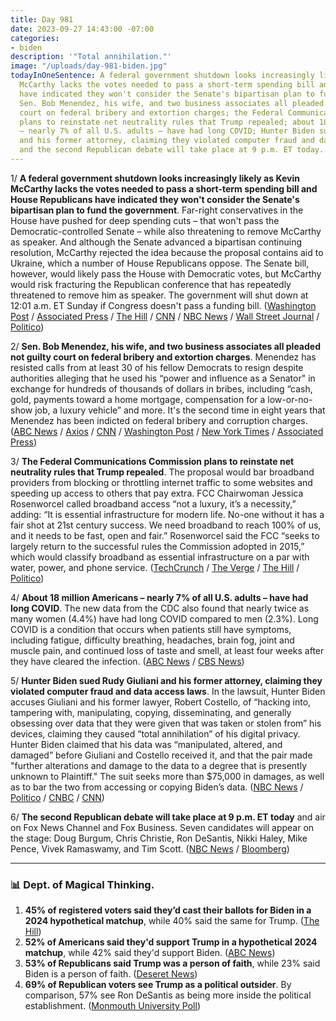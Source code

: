 ```yaml
---
title: Day 981
date: 2023-09-27 14:43:00 -07:00
categories:
- biden
description: '"Total annihilation."'
image: "/uploads/day-981-biden.jpg"
todayInOneSentence: A federal government shutdown looks increasingly likely as Kevin
  McCarthy lacks the votes needed to pass a short-term spending bill and House Republicans
  have indicated they won't consider the Senate's bipartisan plan to fund the government;
  Sen. Bob Menendez, his wife, and two business associates all pleaded not guilty
  court on federal bribery and extortion charges; the Federal Communications Commission
  plans to reinstate net neutrality rules that Trump repealed; about 18 million Americans
  – nearly 7% of all U.S. adults – have had long COVID; Hunter Biden sued Rudy Giuliani
  and his former attorney, claiming they violated computer fraud and data access laws;
  and the second Republican debate will take place at 9 p.m. ET today.
---
```


1/ **A federal government shutdown looks increasingly likely as Kevin McCarthy lacks the votes needed to pass a short-term spending bill and House Republicans have indicated they won't consider the Senate's bipartisan plan to fund the government**. Far-right conservatives in the House have pushed for deep spending cuts – that won't pass the Democratic-controlled Senate – while also threatening to remove McCarthy as speaker. And although the Senate advanced a bipartisan continuing resolution, McCarthy rejected the idea because the proposal contains aid to Ukraine, which a number of House Republicans oppose. The Senate bill, however, would likely pass the House with Democratic votes, but McCarthy would risk fracturing the Republican conference that has repeatedly threatened to remove him as speaker. The government will shut down at 12:01 a.m. ET Sunday if Congress doesn't pass a funding bill. ([Washington Post](https://www.washingtonpost.com/business/2023/09/27/government-shutdown-house-rejects-senate-spending-bill/) / [Associated Press](https://apnews.com/article/government-shutdown-mccarthy-biden-trump-18ef8a03363d31742c5b4c5ecb23506f) / [The Hill](https://thehill.com/homenews/house/4225849-mccarthy-told-conference-he-wont-allow-vote-on-senate-stopgap-gop-lawmakers/) / [CNN](https://www.cnn.com/2023/09/27/politics/government-shutdown-negotiations-latest/) / [NBC News](https://www.nbcnews.com/politics/congress/live-blog/government-shutdown-begin-sunday-live-updates-rcna105685) / [Wall Street Journal](https://www.wsj.com/politics/policy/standoff-in-congress-brings-government-to-brink-of-shutdown-97d1ddcd) / [Politico](https://www.politico.com/live-updates/2023/09/27/congress/mccarthys-spending-strategy-falls-flat-00118384))

2/ **Sen. Bob Menendez, his wife, and two business associates all pleaded not guilty court on federal bribery and extortion charges**. Menendez has resisted calls from at least 30 of his fellow Democrats to resign despite authorities alleging that he used his “power and influence as a Senator" in exchange for hundreds of thousands of dollars in bribes, including “cash, gold, payments toward a home mortgage, compensation for a low-or-no-show job, a luxury vehicle” and more. It's the second time in eight years that Menendez has been indicted on federal bribery and corruption charges. ([ABC News](https://abcnews.go.com/US/sen-bob-menendez-due-federal-court-arraigned-bribery/story?id=103522318) / [Axios](https://www.axios.com/2023/09/27/bob-menendez-not-guilty-bribery-charges) / [CNN](https://www.cnn.com/2023/09/27/politics/chuck-schumer-bob-menendez-reaction/index.html) / [Washington Post](https://www.washingtonpost.com/national-security/2023/09/27/bob-menendez-bribery-arraignment-new-york-court/) / [New York Times](https://www.nytimes.com/2023/09/27/nyregion/menendez-arraignments-bribery-charges.html) / [Associated Press](https://apnews.com/article/bob-menendez-gold-bars-bribery-arraignment-49599ba95fbf19ed5169055e24817fea))

3/ **The Federal Communications Commission plans to reinstate net neutrality rules that Trump repealed**. The proposal would bar broadband providers from blocking or throttling internet traffic to some websites and speeding up access to others that pay extra. FCC Chairwoman Jessica Rosenworcel called broadband access “not a luxury, it’s a necessity,” adding: “It is essential infrastructure for modern life. No-one without it has a fair shot at 21st century success. We need broadband to reach 100% of us, and it needs to be fast, open and fair.” Rosenworcel said the FCC “seeks to largely return to the successful rules the Commission adopted in 2015,” which would classify broadband as essential infrastructure on a par with water, power, and phone service. ([TechCrunch](https://techcrunch.com/2023/09/26/fcc-announces-plans-to-reinstate-net-neutrality/) / [The Verge](https://www.theverge.com/2023/9/26/23890527/fcc-net-neutrality-rules-law-usa-internet-access) / [The Hill](https://thehill.com/policy/technology/4224200-fcc-chair-proposes-reinstating-obama-era-net-neutrality-rules/) / [Politico](https://www.politico.com/news/2023/09/26/democrats-net-neutrality-fcc-telecoms-00118259))

4/ **About 18 million Americans – nearly 7% of all U.S. adults – have had long COVID**. The new data from the CDC also found that nearly twice as many women (4.4%) have had long COVID compared to men (2.3%). Long COVID is a condition that occurs when patients still have symptoms, including fatigue, difficulty breathing, headaches, brain fog, joint and muscle pain, and continued loss of taste and smell, at least four weeks after they have cleared the infection. ([ABC News](https://abcnews.go.com/Health/18-million-us-adults-long-covid-cdc/story?id=103464362) / [CBS News](https://www.cbsnews.com/news/long-covid-americans-new-cdc-survey-data/))

5/ **Hunter Biden sued Rudy Giuliani and his former attorney, claiming they violated computer fraud and data access laws**. In the lawsuit, Hunter Biden accuses Giuliani and his former lawyer, Robert Costello, of “hacking into, tampering with, manipulating, copying, disseminating, and generally obsessing over data that they were given that was taken or stolen from” his devices, claiming they caused “total annihilation” of his digital privacy. Hunter Biden claimed that his data was “manipulated, altered, and damaged” before Giuliani and Costello received it, and that the pair made "further alterations and damage to the data to a degree that is presently unknown to Plaintiff." The suit seeks more than $75,000 in damages, as well as to bar the two from accessing or copying Biden’s data. ([NBC News](https://www.nbcnews.com/politics/politics-news/hunter-biden-sues-rudy-giuliani-alleging-violations-computer-fraud-dat-rcna117394) / [Politico](https://www.politico.com/news/2023/09/26/hunter-biden-rudy-giuliani-lawsuit-laptop-00118112) / [CNBC](https://www.cnbc.com/2023/09/26/hunter-biden-sues-rudy-giuliani-over-infamous-laptop.html) / [CNN](https://www.cnn.com/2023/09/26/politics/hunter-biden-rudy-giuliani-lawsuit/index.html))

6/ **The second Republican debate will take place at 9 p.m. ET today** and air on Fox News Channel and Fox Business. Seven candidates will appear on the stage: Doug Burgum, Chris Christie, Ron DeSantis, Nikki Haley, Mike Pence, Vivek Ramaswamy, and Tim Scott. ([NBC News](https://www.nbcnews.com/politics/2024-election/live-blog/republican-debate-live-updates-rcna105684) / [Bloomberg](https://www.bloomberg.com/news/articles/2023-09-27/2nd-republican-debate-key-things-to-watch-7-candidates-no-trump?srnd=politics-vp&sref=MIBMEEoj))

---

### 📊 Dept. of Magical Thinking.  

1. **45% of registered voters said they’d cast their ballots for Biden in a 2024 hypothetical matchup**, while 40% said the same for Trump. ([The Hill](https://thehill.com/homenews/campaign/4225778-biden-tops-trump-by-5-points-in-new-survey/))
2. **52% of Americans said they'd support Trump in a hypothetical 2024 matchup**, while 42% said they'd support Biden. ([ABC News](https://abcnews.go.com/Politics/troubles-biden-age-reelection-campaign-poll/story?id=103436611))
2. **53% of Republicans said Trump was a person of faith**, while 23% said Biden is a person of faith. ([Deseret News](https://www.deseret.com/2023/9/26/23891360/trump-biden-man-of-faith-religious-mitt-romney-vivek-ramaswamy))
3. **69% of Republican voters see Trump as a political outsider**. By comparison, 57% see Ron DeSantis as being more inside the political establishment. ([Monmouth University Poll](https://www.monmouth.edu/polling-institute/reports/monmouthpoll_us_092623/))


